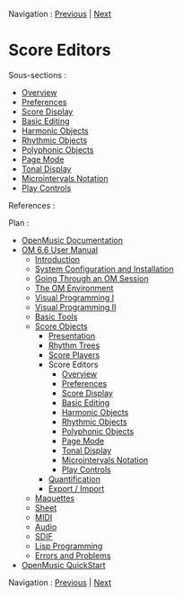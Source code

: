 Navigation : [Previous](ScorePlayer "page précédente\(Score
Players\)") | [Next](Editor-Overview "page
suivante\(Overview\)")

# Score Editors

Sous-sections :

  * [Overview](Editor-Overview)
  * [Preferences](Editors-Prefs)
  * [Score Display](Editor-Display)
  * [Basic Editing](Editor-Basics)
  * [Harmonic Objects](Harmonic-Obj-Editor)
  * [Rhythmic Objects](Editor-Rhythm)
  * [Polyphonic Objects](Poly-Multi-Editor)
  * [Page Mode](Editor-PageMode)
  * [Tonal Display](Editor-Tonality)
  * [Microintervals Notation](Editor-Microintervals)
  * [Play Controls](Editor-Play)

References :

Plan :

  * [OpenMusic Documentation](OM-Documentation)
  * [OM 6.6 User Manual](OM-User-Manual)
    * [Introduction](00-Sommaire)
    * [System Configuration and Installation](Installation)
    * [Going Through an OM Session](Goingthrough)
    * [The OM Environment](Environment)
    * [Visual Programming I](BasicVisualProgramming)
    * [Visual Programming II](AdvancedVisualProgramming)
    * [Basic Tools](BasicObjects)
    * [Score Objects](ScoreObjects)
      * [Presentation](Score-Objects-Intro)
      * [Rhythm Trees](RT)
      * [Score Players](ScorePlayer)
      * Score Editors
        * [Overview](Editor-Overview)
        * [Preferences](Editors-Prefs)
        * [Score Display](Editor-Display)
        * [Basic Editing](Editor-Basics)
        * [Harmonic Objects](Harmonic-Obj-Editor)
        * [Rhythmic Objects](Editor-Rhythm)
        * [Polyphonic Objects](Poly-Multi-Editor)
        * [Page Mode](Editor-PageMode)
        * [Tonal Display](Editor-Tonality)
        * [Microintervals Notation](Editor-Microintervals)
        * [Play Controls](Editor-Play)
      * [Quantification](Quantification)
      * [Export / Import](ImportExport)
    * [Maquettes](Maquettes)
    * [Sheet](Sheet)
    * [MIDI](MIDI)
    * [Audio](Audio)
    * [SDIF](SDIF)
    * [Lisp Programming](Lisp)
    * [Errors and Problems](errors)
  * [OpenMusic QuickStart](QuickStart-Chapters)

Navigation : [Previous](ScorePlayer "page précédente\(Score
Players\)") | [Next](Editor-Overview "page
suivante\(Overview\)")

